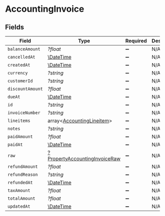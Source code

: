 # AccountingInvoice


## Fields

| Field                                                                                | Type                                                                                 | Required                                                                             | Description                                                                          |
| ------------------------------------------------------------------------------------ | ------------------------------------------------------------------------------------ | ------------------------------------------------------------------------------------ | ------------------------------------------------------------------------------------ |
| `balanceAmount`                                                                      | *?float*                                                                             | :heavy_minus_sign:                                                                   | N/A                                                                                  |
| `cancelledAt`                                                                        | [\DateTime](https://www.php.net/manual/en/class.datetime.php)                        | :heavy_minus_sign:                                                                   | N/A                                                                                  |
| `createdAt`                                                                          | [\DateTime](https://www.php.net/manual/en/class.datetime.php)                        | :heavy_minus_sign:                                                                   | N/A                                                                                  |
| `currency`                                                                           | *?string*                                                                            | :heavy_minus_sign:                                                                   | N/A                                                                                  |
| `customerId`                                                                         | *?string*                                                                            | :heavy_minus_sign:                                                                   | N/A                                                                                  |
| `discountAmount`                                                                     | *?float*                                                                             | :heavy_minus_sign:                                                                   | N/A                                                                                  |
| `dueAt`                                                                              | [\DateTime](https://www.php.net/manual/en/class.datetime.php)                        | :heavy_minus_sign:                                                                   | N/A                                                                                  |
| `id`                                                                                 | *?string*                                                                            | :heavy_minus_sign:                                                                   | N/A                                                                                  |
| `invoiceNumber`                                                                      | *?string*                                                                            | :heavy_minus_sign:                                                                   | N/A                                                                                  |
| `lineitems`                                                                          | array<[AccountingLineitem](../../models/shared/AccountingLineitem.md)>               | :heavy_minus_sign:                                                                   | N/A                                                                                  |
| `notes`                                                                              | *?string*                                                                            | :heavy_minus_sign:                                                                   | N/A                                                                                  |
| `paidAmount`                                                                         | *?float*                                                                             | :heavy_minus_sign:                                                                   | N/A                                                                                  |
| `paidAt`                                                                             | [\DateTime](https://www.php.net/manual/en/class.datetime.php)                        | :heavy_minus_sign:                                                                   | N/A                                                                                  |
| `raw`                                                                                | [?PropertyAccountingInvoiceRaw](../../models/shared/PropertyAccountingInvoiceRaw.md) | :heavy_minus_sign:                                                                   | N/A                                                                                  |
| `refundAmount`                                                                       | *?float*                                                                             | :heavy_minus_sign:                                                                   | N/A                                                                                  |
| `refundReason`                                                                       | *?string*                                                                            | :heavy_minus_sign:                                                                   | N/A                                                                                  |
| `refundedAt`                                                                         | [\DateTime](https://www.php.net/manual/en/class.datetime.php)                        | :heavy_minus_sign:                                                                   | N/A                                                                                  |
| `taxAmount`                                                                          | *?float*                                                                             | :heavy_minus_sign:                                                                   | N/A                                                                                  |
| `totalAmount`                                                                        | *?float*                                                                             | :heavy_minus_sign:                                                                   | N/A                                                                                  |
| `updatedAt`                                                                          | [\DateTime](https://www.php.net/manual/en/class.datetime.php)                        | :heavy_minus_sign:                                                                   | N/A                                                                                  |